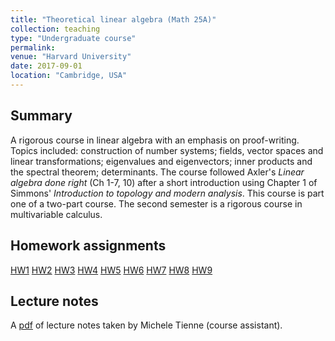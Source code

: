 ```yaml
---
title: "Theoretical linear algebra (Math 25A)"
collection: teaching
type: "Undergraduate course"
permalink:
venue: "Harvard University"
date: 2017-09-01
location: "Cambridge, USA"
---
```


## Summary

A rigorous course in linear algebra with an emphasis on proof-writing. Topics included: construction of number systems; fields, vector spaces and linear transformations; eigenvalues and eigenvectors; inner products and the spectral theorem; determinants. The course followed Axler's _Linear algebra done right_ (Ch 1-7, 10) after a short introduction using Chapter 1 of Simmons' _Introduction to topology and modern analysis_. This course is part one of a two-part course. The second semester is a rigorous course in multivariable calculus.

## Homework assignments 

[HW1](http://bena-tshishiku.github.io/files/courses/2017-fall/25a-hw1.pdf)
[HW2](http://bena-tshishiku.github.io/files/courses/2017-fall/25a-hw2.pdf)
[HW3](http://bena-tshishiku.github.io/files/courses/2017-fall/25a-hw3.pdf)
[HW4](http://bena-tshishiku.github.io/files/courses/2017-fall/25a-hw4.pdf)
[HW5](http://bena-tshishiku.github.io/files/courses/2017-fall/25a-hw5.pdf)
[HW6](http://bena-tshishiku.github.io/files/courses/2017-fall/25a-hw6.pdf)
[HW7](http://bena-tshishiku.github.io/files/courses/2017-fall/25a-hw7.pdf)
[HW8](http://bena-tshishiku.github.io/files/courses/2017-fall/25a-hw8.pdf)
[HW9](http://bena-tshishiku.github.io/files/courses/2017-fall/25a-hw9.pdf)

## Lecture notes

A [pdf](http://bena-tshishiku.github.io/files/courses/2017-fall/michele-lecture-notes.pdf) of lecture notes taken by Michele Tienne (course assistant). 